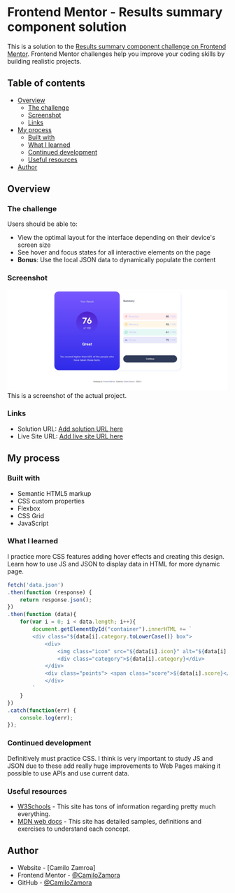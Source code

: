 # Frontend Mentor - Results summary component solution

This is a solution to the [Results summary component challenge on Frontend Mentor](https://www.frontendmentor.io/challenges/results-summary-component-CE_K6s0maV). Frontend Mentor challenges help you improve your coding skills by building realistic projects. 

## Table of contents

- [Overview](#overview)
  - [The challenge](#the-challenge)
  - [Screenshot](#screenshot)
  - [Links](#links)
- [My process](#my-process)
  - [Built with](#built-with)
  - [What I learned](#what-i-learned)
  - [Continued development](#continued-development)
  - [Useful resources](#useful-resources)
- [Author](#author)

## Overview

### The challenge

Users should be able to:

- View the optimal layout for the interface depending on their device's screen size
- See hover and focus states for all interactive elements on the page
- **Bonus**: Use the local JSON data to dynamically populate the content

### Screenshot

![](./screenshot.jpg)
This is a screenshot of the actual project.
### Links

- Solution URL: [Add solution URL here](https://github.com/CamiloZamora/Results-Summary)
- Live Site URL: [Add live site URL here](https://camilozamora.github.io/Results-Summary/)

## My process

### Built with

- Semantic HTML5 markup
- CSS custom properties
- Flexbox
- CSS Grid
- JavaScript

### What I learned

I practice more CSS features adding hover effects and creating this design. Learn how to use JS and JSON to display data in HTML for more dynamic page.

```js
fetch('data.json')
.then(function (response) {
    return response.json();
})
.then(function (data){
    for(var i = 0; i < data.length; i++){
        document.getElementById("container").innerHTML += `
        <div class="${data[i].category.toLowerCase()} box">
            <div>
                <img class="icon" src="${data[i].icon}" alt="${data[i].category}">
                <div class="category">${data[i].category}</div>
            </div>
            <div class="points"> <span class="score">${data[i].score}</span> / 100</div>
            </div>
        `
    }    
}) 
.catch(function(err) {
    console.log(err);
});
```
### Continued development

Definitively must practice CSS. I think is very important to study JS and JSON due to these add really huge improvements to Web Pages making it possible to use APIs and use current data.

### Useful resources

- [W3Schools](https://www.w3schools.com/default.asp) - This site has tons of information regarding pretty much everything.
- [MDN web docs](https://developer.mozilla.org/en-US/) - This site has detailed samples, definitions and exercises to understand each concept.

## Author

- Website - [Camilo Zamroa]
- Frontend Mentor - [@CamiloZamora](https://www.frontendmentor.io/profile/CamiloZamora)
- GitHub - [@CamiloZamora](https://github.com/CamiloZamora)
